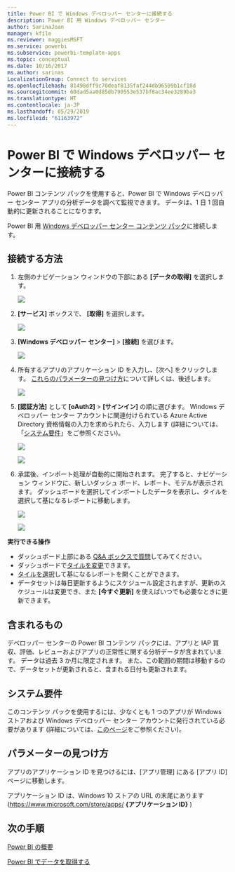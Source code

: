 ```yaml
---
title: Power BI で Windows デベロッパー センターに接続する
description: Power BI 用 Windows デベロッパー センター
author: SarinaJoan
manager: kfile
ms.reviewer: maggiesMSFT
ms.service: powerbi
ms.subservice: powerbi-template-apps
ms.topic: conceptual
ms.date: 10/16/2017
ms.author: sarinas
LocalizationGroup: Connect to services
ms.openlocfilehash: 81498dff9c70deaf8135faf244db96509b1cf18d
ms.sourcegitcommit: 60dad5aa0d85db790553e537bf8ac34ee3289ba3
ms.translationtype: HT
ms.contentlocale: ja-JP
ms.lasthandoff: 05/29/2019
ms.locfileid: "61163972"
---
```

# <a name="connect-to-windows-dev-center-with-power-bi"></a>Power BI で Windows デベロッパー センターに接続する
Power BI コンテンツ パックを使用すると、Power BI で Windows デベロッパー センター アプリの分析データを調べて監視できます。 データは、1 日 1 回自動的に更新されることになります。

Power BI 用 [Windows デベロッパー センター コンテンツ パック](https://app.powerbi.com/getdata/services/devcenter)に接続します。

## <a name="how-to-connect"></a>接続する方法
1. 左側のナビゲーション ウィンドウの下部にある **[データの取得]** を選択します。
   
   ![](media/service-connect-to-windows-dev-center/getdata.png)
2. **[サービス]** ボックスで、 **[取得]** を選択します。
   
   ![](media/service-connect-to-windows-dev-center/services.png)
3. **[Windows デベロッパー センター]** \> **[接続]** を選びます。
   
   ![](media/service-connect-to-windows-dev-center/windowsdev.png)
4. 所有するアプリのアプリケーション ID を入力し、[次へ] をクリックします。 [これらのパラメーターの見つけ方](#FindingParams)について詳しくは、後述します。
   
   ![](media/service-connect-to-windows-dev-center/params.png)
5. **[認証方法]** として **[oAuth2]** \> **[サインイン]** の順に選びます。 Windows デベロッパー センター アカウントに関連付けられている Azure Active Directory 資格情報の入力を求められたら、入力します (詳細については、「[システム要件](#Requirements)」をご参照ください)。
   
    ![](media/service-connect-to-windows-dev-center/creds.png)
   
    ![](media/service-connect-to-windows-dev-center/creds2.png)
6. 承諾後、インポート処理が自動的に開始されます。 完了すると、ナビゲーション ウィンドウに、新しいダッシュ ボード、レポート、モデルが表示されます。 ダッシュボードを選択してインポートしたデータを表示し、タイルを選択して基になるレポートに移動します。
   
    ![](media/service-connect-to-windows-dev-center/dashboard.png)
   
    ![](media/service-connect-to-windows-dev-center/report.png)

**実行できる操作**

* ダッシュボード上部にある [Q&A ボックスで質問](consumer/end-user-q-and-a.md)してみてください。
* ダッシュボードで[タイルを変更](service-dashboard-edit-tile.md)できます。
* [タイルを選択](consumer/end-user-tiles.md)して基になるレポートを開くことができます。
* データセットは毎日更新するようにスケジュール設定されますが、更新のスケジュールは変更でき、また **[今すぐ更新]** を使えばいつでも必要なときに更新できます。

## <a name="whats-included"></a>含まれるもの
デベロッパー センターの Power BI コンテンツ パックには、アプリと IAP 買収、評価、レビューおよびアプリの正常性に関する分析データが含まれています。 データは過去 3 か月に限定されます。 また、この範囲の期間は移動するので、データセットが更新されると、含まれる日付も更新されます。

<a name="Requirements"></a>

## <a name="system-requirements"></a>システム要件
このコンテンツ パックを使用するには、少なくとも 1 つのアプリが Windows ストアおよび Windows デベロッパー センター アカウントに発行されている必要があります (詳細については、[このページ](https://msdn.microsoft.com/windows/uwp/publish/manage-account-users)をご参照ください)。

<a name="FindingParams"></a>

## <a name="finding-parameters"></a>パラメーターの見つけ方
アプリのアプリケーション ID を見つけるには、[アプリ管理] にある [アプリ ID] ページに移動します。

アプリケーション ID は、Windows 10 ストアの URL の末尾にあります (https://www.microsoft.com/store/apps/ **{アプリケーション ID}** )

## <a name="next-steps"></a>次の手順
[Power BI の概要](service-get-started.md)

[Power BI でデータを取得する](service-get-data.md)

